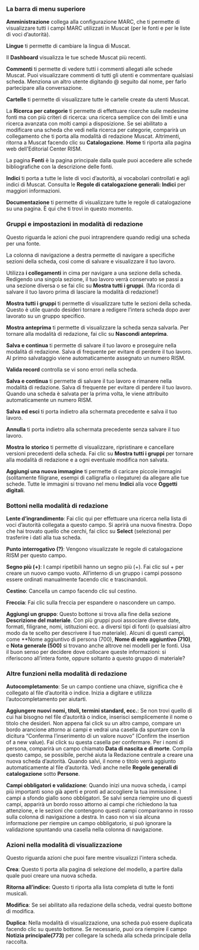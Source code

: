 ### La barra di menu superiore

**Amministrazione** collega alla configurazione MARC, che ti permette di visualizzare tutti i campi MARC utilizzati in Muscat (per le fonti e per le liste di voci d’autorità).

**Lingue** ti permette di cambiare la lingua di Muscat.

Il  **Dashboard** visualizza le tue schede Muscat più recenti.

**Commenti** ti permette di vedere tutti i commenti allegati alle schede Muscat. Puoi visualizzare commenti di tutti gli utenti e commentare qualsiasi scheda. Menziona un altro utente digitando @ seguito dal nome, per farlo partecipare alla conversazione.

**Cartelle** ti permette di visualizzare tutte le cartelle create da utenti Muscat.

La **Ricerca per categorie** ti permette di effettuare ricerche sulle medesime fonti ma con più criteri di ricerca: una ricerca semplice con dei limiti e una ricerca avanzata con molti campi a disposizione. Se sei abilitato a modificare una scheda che vedi nella ricerca per categorie, comparirà un collegamento che ti porta alla modalità di redazione Muscat. Altrimenti, ritorna a Muscat facendo clic su  **Catalogazione**. **Home** ti riporta alla pagina web dell'Editorial Center RISM.

La pagina  **Fonti** è la pagina principale dalla quale puoi accedere alle schede bibliografiche con la descrizione delle fonti.

**Indici** ti porta a tutte le liste di voci d’autorità, ai vocabolari controllati e agli indici di Muscat. Consulta le  **Regole di catalogazione generali: Indici** per maggiori informazioni.

**Documentazione** ti permette di visualizzare tutte le regole di catalogazione su una pagina. È qui che ti trovi in questo momento.



### Gruppi e impostazioni in modalità di redazione

Questo riguarda le azioni che puoi intraprendere quando redigi una scheda per una fonte.

La colonna di navigazione a destra permette di navigare a specifiche sezioni della scheda, così come di salvare e visualizzare il tuo lavoro.

Utilizza **i collegamenti** in cima per navigare a una sezione della scheda. Redigendo una singola sezione, il tuo lavoro verrà conservato se passi a una sezione diversa o se fai clic su **Mostra tutti i gruppi**. (Ma ricorda di salvare il tuo lavoro prima di lasciare la modalità di redazione!)

**Mostra tutti i gruppi** ti permette di visualizzare tutte le sezioni della scheda. Questo è utile quando desideri tornare a redigere l’intera scheda dopo aver lavorato su un gruppo specifico.

**Mostra anteprima** ti permette di visualizzare la scheda senza salvarla. Per tornare alla modalità di redazione, fai clic su **Nascondi anteprima**.

**Salva e continua** ti permette di salvare il tuo lavoro e proseguire nella modalità di redazione. Salva di frequente per evitare di perdere il tuo lavoro. Al primo salvataggio viene automaticamente assegnato un numero RISM.

**Valida record** controlla se vi sono errori nella scheda.

**Salva e continua** ti permette di salvare il tuo lavoro e rimanere nella modalità di redazione. Salva di frequente per evitare di perdere il tuo lavoro. Quando una scheda è salvata per la prima volta, le viene attribuito automaticamente un numero RISM.

**Salva ed esci** ti porta indietro alla schermata precedente e salva il tuo lavoro.

**Annulla** ti porta indietro alla schermata precedente senza salvare il tuo lavoro.

**Mostra lo storico** ti permette di visualizzare, ripristinare e cancellare versioni precedenti della scheda. Fai clic su **Mostra tutti i gruppi** per tornare alla modalità di redazione e a ogni eventuale modifica non salvata.

**Aggiungi una nuova immagine** ti permette di caricare piccole immagini (solitamente filigrane, esempi di calligrafia o rilegature) da allegare alle tue schede. Tutte le immagini si trovano nel menu **Indici** alla voce **Oggetti digitali**.

### Bottoni nella modalità di redazione

**Lente d’ingrandimento**: Fai clic qui per effettuare una ricerca nella lista di voci d’autorità collegata a questo campo. Si aprirà una nuova finestra. Dopo che hai trovato quello che cerchi, fai clicc su  **Select** (seleziona) per trasferire i dati alla tua scheda.

**Punto interrogativo (?)**: Vengono visualizzate le regole di catalogazione RISM per questo campo.

**Segno più (+)**: I campi ripetibili hanno un segno più (+). Fai clic sul + per creare un nuovo campo vuoto. All’interno di un gruppo i campi possono essere ordinati manualmente facendo clic e trascinandoli.

**Cestino**: Cancella un campo facendo clic sul cestino.

**Freccia**: Fai clic sulla freccia per espandere o nascondere un campo.

**Aggiungi un gruppo**: Questo bottone si trova alla fine della sezione  **Descrizione del materiale**. Con più gruppi puoi associare diverse date, formati, filigrane, nomi, istituzioni ecc. a diversi tipi di fonti (o qualsiasi altro modo da te scelto per descrivere il tuo materiale). Alcuni di questi campi, come  **Nome aggiuntivo di persona (700),  **Nome di ente aggiuntivo (710)**, e **Nota generale (500)** si trovano anche altrove nei modelli per le fonti. Usa il buon senso per decidere dove collocare queste informazioni: si riferiscono all'intera fonte, oppure soltanto a questo gruppo di materiale?

### Altre funzioni nella modalità di redazione

**Autocompletamento**: Se un campo contiene una chiave, significa che è collegato al file d’autorità o indice. Inizia a digitare e utilizza l’autocompletamento per aiutarti.

**Aggiungere nuovi nomi, titoli, termini standard, ecc.**: Se non trovi quello di cui hai bisogno nel file d’autorità o indice, inserisci semplicemente il nome o titolo che desideri. Non appena fai click su un altro campo, compare un bordo arancione attorno ai campi e vedrai una casella da spuntare con la dicitura “Conferma l’inserimento di un valore nuovo” (Confirm the insertion of a new value). Fai click su questa casella per confermare. Per i nomi di persona, comparirà un campo chiamato **Data di nascita e di morte**. Compila questo campo, se possibile, perché aiuta la Redazione centrale a creare una nuova scheda d’autorità. Quando salvi, il nome o titolo verrà aggiunto automaticamente al file d’autorità. Vedi anche nelle **Regole generali di catalogazione** sotto **Persone**.

**Campi obbligatori e validazione**: Quando inizi una nuova scheda, i campi più importanti sono già aperti e pronti ad accogliere la tua immissione. I campi a sfondo giallo sono obbligatori. Se salvi senza riempire uno di questi campi, apparirà un bordo rosso attorno ai campi che richiedono la tua attenzione, e le sezioni che contengono questi campi compariranno in rosso sulla colonna di navigazione a destra. In caso non vi sia alcuna informazione per riempire un campo obbligatorio, si può ignorare la validazione spuntando una casella nella colonna di navigazione.



### Azioni nella modalità di visualizzazione   

Questo riguarda azioni che puoi fare mentre visualizzi l'intera scheda.

**Crea**: Questo ti porta alla pagina di selezione del modello, a partire dalla quale puoi creare una nuova scheda.

**Ritorna all’indice:** Questo ti riporta alla lista completa di tutte le fonti musicali.

**Modifica**: Se sei abilitato alla redazione della scheda, vedrai questo bottone di modifica.

**Duplica**: Nella modalità di visualizzazione, una scheda può essere duplicata facendo clic su questo bottone. Se necessario, puoi ora riempire il campo **Notizia principale(773)** per collegare la scheda alla scheda principale della raccolta.
